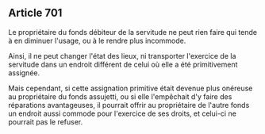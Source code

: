 Article 701
----
Le propriétaire du fonds débiteur de la servitude ne peut rien faire qui tende à
en diminuer l'usage, ou à le rendre plus incommode.

Ainsi, il ne peut changer l'état des lieux, ni transporter l'exercice de la
servitude dans un endroit différent de celui où elle a été primitivement
assignée.

Mais cependant, si cette assignation primitive était devenue plus onéreuse au
propriétaire du fonds assujetti, ou si elle l'empêchait d'y faire des
réparations avantageuses, il pourrait offrir au propriétaire de l'autre fonds un
endroit aussi commode pour l'exercice de ses droits, et celui-ci ne pourrait pas
le refuser.

